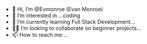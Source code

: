 - 👋 Hi, I’m @Evmonroe (Evan Monroe)
- 👀 I’m interested in ...coding
- 🌱 I’m currently learning Full Stack Development...
- 👍🏾 I’m looking to collaborate on beginner projects...
- 📫 How to reach me ...

<!---
Evmonroe/Evmonroe is a ✨ special ✨ repository because its `README.md` (this file) appears on your GitHub profile.
You can click the Preview link to take a look at your changes.
--->
